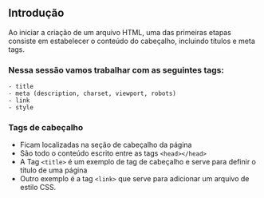 ## Introdução

Ao iniciar a criação de um arquivo HTML, uma das primeiras etapas consiste em estabelecer o conteúdo do cabeçalho, incluindo títulos e meta tags.

### Nessa sessão vamos trabalhar com as seguintes tags:
    - title
    - meta (description, charset, viewport, robots)
    - link 
    - style

### Tags de cabeçalho

- Ficam localizadas na seção de cabeçalho da página 
- São todo o conteúdo escrito entre as tags ```<head></head>```
- A Tag ```<title>``` é um exemplo de tag de cabeçalho e serve para definir o título de uma página
- Outro exemplo é a tag ```<link>``` que serve para adicionar um arquivo de estilo CSS.


